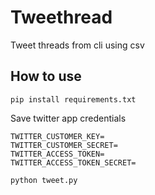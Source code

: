 # Tweethread
Tweet threads from cli using csv

## How to use
```
pip install requirements.txt
```

Save twitter app credentials 

```
TWITTER_CUSTOMER_KEY=
TWITTER_CUSTOMER_SECRET=
TWITTER_ACCESS_TOKEN=
TWITTER_ACCESS_TOKEN_SECRET=
```

```
python tweet.py
```